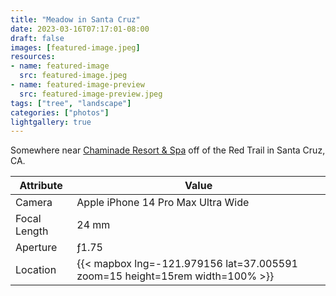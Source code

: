 ```yaml
---
title: "Meadow in Santa Cruz"
date: 2023-03-16T07:17:01-08:00
draft: false
images: [featured-image.jpeg]
resources:
- name: featured-image
  src: featured-image.jpeg
- name: featured-image-preview
  src: featured-image-preview.jpeg
tags: ["tree", "landscape"]
categories: ["photos"]
lightgallery: true
---
```

Somewhere near [Chaminade Resort & Spa](https://www.chaminade.com/santa-cruz-resort-deals) off of the Red Trail in Santa Cruz, CA.

| Attribute    | Value |
| ------------ | ----------- |
| Camera       | Apple iPhone 14 Pro Max Ultra Wide |
| Focal Length | 24 mm |
| Aperture     | ƒ1.75 |
| Location     | {{< mapbox lng=-121.979156 lat=37.005591 zoom=15 height=15rem width=100% >}} |
